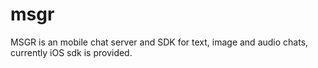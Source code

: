 msgr
====

MSGR is an mobile chat server and SDK for text, image and audio chats, currently iOS sdk is provided.
